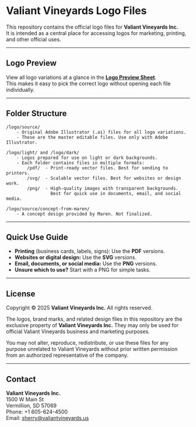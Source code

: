# Valiant Vineyards Logo Files

This repository contains the official logo files for **Valiant Vineyards Inc.**  
It is intended as a central place for accessing logos for marketing, printing, and other official uses.

---

## Logo Preview

View all logo variations at a glance in the [**Logo Preview Sheet**](logo-preview.pdf).  
This makes it easy to pick the correct logo without opening each file individually.

---

## Folder Structure

```
/logo/source/
    - Original Adobe Illustrator (.ai) files for all logo variations.
    - These are the master editable files. Use only with Adobe Illustrator.

/logo/light/ and /logo/dark/
    - Logos prepared for use on light or dark backgrounds.
    - Each folder contains files in multiple formats:
        /pdf/  - Print-ready vector files. Best for sending to printers.
        /svg/  - Scalable vector files. Best for websites or design work.
        /png/  - High-quality images with transparent backgrounds.
                 Best for quick use in documents, email, and social media.

/logo/source/concept-from-maren/
    - A concept design provided by Maren. Not finalized.
```

---

## Quick Use Guide

- **Printing** (business cards, labels, signs): Use the **PDF** versions.  
- **Websites or digital design:** Use the **SVG** versions.  
- **Email, documents, or social media:** Use the **PNG** versions.  
- **Unsure which to use?** Start with a PNG for simple tasks.

---

## License

Copyright © 2025 **Valiant Vineyards Inc.** All rights reserved.

The logos, brand marks, and related design files in this repository are the exclusive property of **Valiant Vineyards Inc.** They may only be used for official Valiant Vineyards business and marketing purposes.  

You may not alter, reproduce, redistribute, or use these files for any purpose unrelated to Valiant Vineyards without prior written permission from an authorized representative of the company.

---

## Contact

**Valiant Vineyards Inc.**  
1500 W Main St  
Vermillion, SD 57069  
Phone: +1 605-624-4500  
Email: [sherry@valiantvineyards.us](mailto:sherry@valiantvineyards.us)
